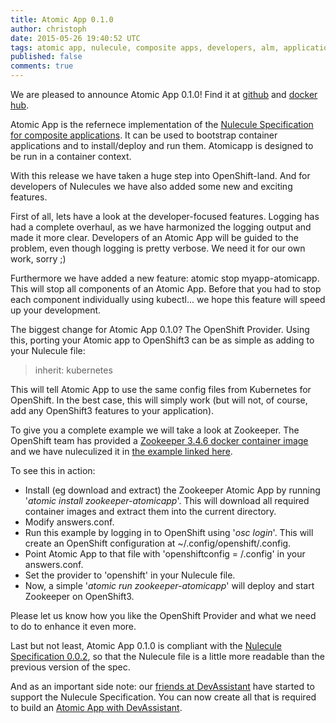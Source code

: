 ```yaml
---
title: Atomic App 0.1.0
author: christoph
date: 2015-05-26 19:40:52 UTC
tags: atomic app, nulecule, composite apps, developers, alm, application lifecycle
published: false
comments: true
---
```


We are pleased to announce Atomic App 0.1.0! Find it at [github](https://github.com/projectatomic/atomicapp/releases) and
[docker hub](https://registry.hub.docker.com/u/projectatomic/atomicapp/). 

Atomic App is the refernece implementation of the [Nulecule Specification for composite applications](https://github.com/projectatomic/nulecule/). It can be used to bootstrap container applications and to install/deploy and run them. Atomicapp is designed to be run in a container context.

With this release we have taken a huge step into OpenShift-land. And
for developers of Nulecules we have also added some new and exciting features.

First of all, lets have a look at the developer-focused features.
Logging has had a complete overhaul, as we have harmonized the logging
output and made it more clear. Developers of an Atomic App will be
guided to the problem, even though logging is pretty verbose. We need
it for our own work, sorry ;)

Furthermore we have added a new feature: atomic stop myapp-atomicapp. This will stop all components of an Atomic App. Before that you had to stop each component individually using kubectl... we hope this feature will speed up your development.

The biggest change for Atomic App 0.1.0? The OpenShift Provider. Using
this, porting your Atomic app to OpenShift3 can be as simple as adding to your Nulecule file:

> inherit: kubernetes

This will tell Atomic App to use the same config files from Kubernetes for OpenShift. In the best case, this will simply work (but will not, of course, add any OpenShift3 features to your application).

To give you a complete example we will take a look at Zookeeper. The
OpenShift team has provided a [Zookeeper 3.4.6 docker container image](https://registry.hub.docker.com/u/openshift/zookeeper-346-fedora20/) and we have nuleculized it in [the example linked here](https://github.com/vpavlin/nulecule/blob/zookeeper/examples/zookeeper/nulecule). 

To see this in action:

* Install (eg download and extract) the Zookeeper Atomic App by running '*atomic install zookeeper-atomicapp*'. This will download all required container images and extract them into the current directory.
* Modify answers.conf.
* Run this example by logging in to OpenShift using '*osc login*'. This will create an OpenShift configuration at ~/.config/openshift/.config. 
* Point Atomic App to that file with 'openshiftconfig = <somepath>/.config' in your answers.conf.
* Set the provider to 'openshift' in your Nulecule file. 
* Now, a simple '*atomic run zookeeper-atomicapp*' will deploy and start Zookeeper on OpenShift3.

Please let us know how you like the OpenShift Provider and what we
need to do to enhance it even more.

Last but not least, Atomic App 0.1.0 is compliant with the [Nulecule
Specification 0.0.2](https://github.com/projectatomic/nulecule/), so that the Nulecule file is a little more readable than the previous version of the spec.

And as an important side note: our [friends at DevAssistant](https://github.com/tradej/dap-nulecule) have
started to support the Nulecule Specification. You can now create all
that is required to build an [Atomic App with DevAssistant](https://github.com/tradej/dap-nulecule).
